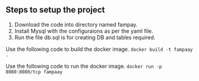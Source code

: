 ## Steps to setup the project
1. Download the code into directory named fampay.
2. Install Mysql with the configuraions as per the yaml file.
3. Run the file db.sql is for creating DB and tables required.

Use the following code to build the docker image.
`docker build -t fampaay .  `

Use the following code to run the docker image.
`docker run -p 8080:8080/tcp fampaay`